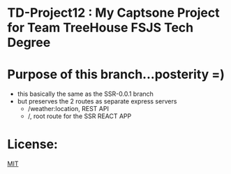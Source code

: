 # TD-Project12 : My Captsone Project for Team TreeHouse FSJS Tech Degree

# Purpose of this branch...posterity =)

  - this basically the same as the SSR-0.0.1 branch
  - but preserves the 2 routes as separate express servers
    - /weather:location, REST API
    - /, root route for the SSR REACT APP


# License:

[MIT](https://github.com/pereznetworks/TD-Project12/blob/master/LICENSE)
